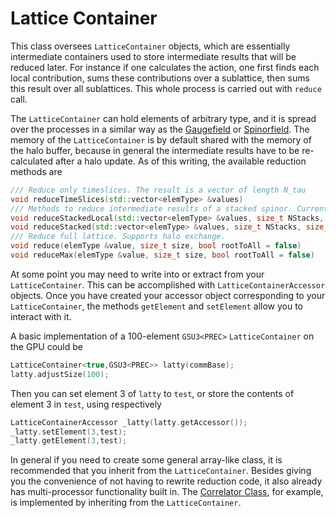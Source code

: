 # Lattice Container

This class oversees `LatticeContainer` objects, which are essentially intermediate containers used to store intermediate 
results that will be reduced later. For instance if one calculates the action, one first finds each local 
contribution, sums these contributions over a sublattice, then sums this result over all sublattices. 
This whole process is carried out with `reduce` call.

The `LatticeContainer` can hold elements of arbitrary type, and it is spread over the processes in a similar 
way as the [Gaugefield](gaugefield.md#gaugefield) or [Spinorfield](spinorfield.md#spinorfield). The memory of 
the `LatticeContainer` is by default shared with the memory of the halo buffer, because in general the 
intermediate results have to be re-calculated after a halo update. As of this writing, the available reduction methods are
```C++
/// Reduce only timeslices. The result is a vector of length N_tau
void reduceTimeSlices(std::vector<elemType> &values)
/// Methods to reduce intermediate results of a stacked spinor. Currently no support for halo exchange.
void reduceStackedLocal(std::vector<elemType> &values, size_t NStacks, size_t stackSize)
void reduceStacked(std::vector<elemType> &values, size_t NStacks, size_t stackSize)
/// Reduce full lattice. Supports halo exchange.
void reduce(elemType &value, size_t size, bool rootToAll = false)
void reduceMax(elemType &value, size_t size, bool rootToAll = false)
```
At some point you may need to write into or extract from your `LatticeContainer`. This can be accomplished 
with `LatticeContainerAccessor` objects. Once you have created your accessor object corresponding to 
your `LatticeContainer`, the methods `getElement` and `setElement` allow you to interact with it.

A basic implementation of a 100-element `GSU3<PREC>` `LatticeContainer` on the GPU could be
```C++
LatticeContainer<true,GSU3<PREC>> latty(commBase);
latty.adjustSize(100);
```
Then you can set element 3 of `latty` to `test`, or store the contents of element 3 in `test`, using respectively
```C++
LatticeContainerAccessor _latty(latty.getAccessor());
_latty.setElement(3,test);
_latty.getElement(3,test);
```

In general if you need to create some general array-like class, it is recommended that you inherit 
from the `LatticeContainer`. Besides giving you the convenience of not having to rewrite reduction code, 
it also already has multi-processor functionality built in. 
The [Correlator Class](../05_modules/correlator.md#correlator-class), for example, 
is implemented by inheriting from the `LatticeContainer`.
